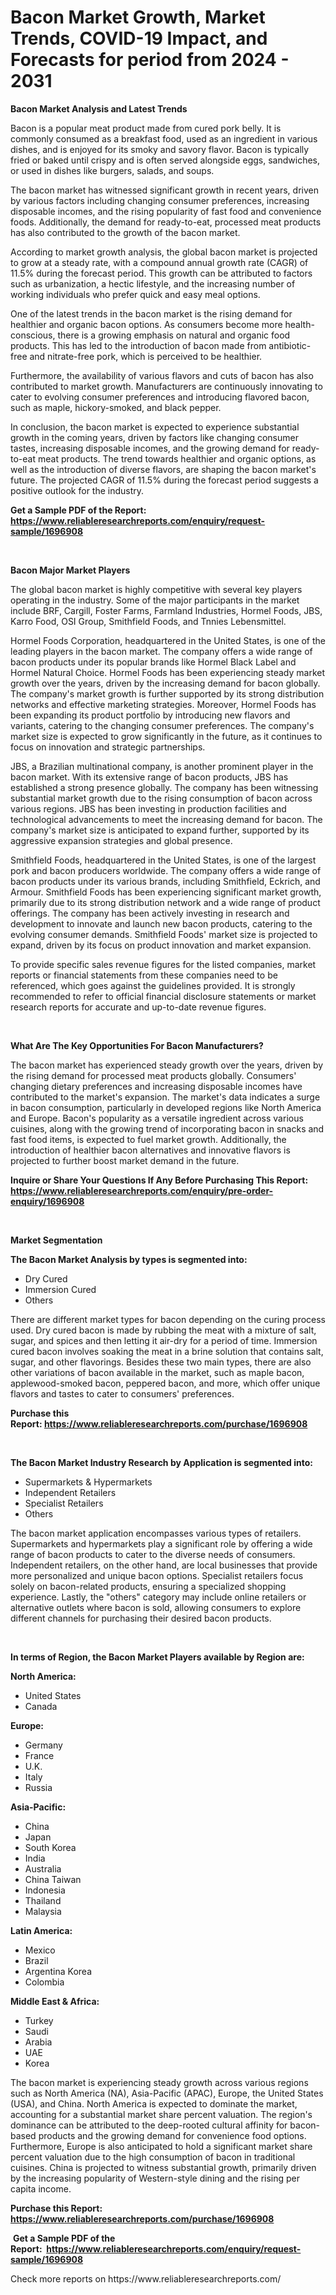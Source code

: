 <p><h1>Bacon Market Growth, Market Trends, COVID-19 Impact, and Forecasts for period from 2024 - 2031</h1></p><p><strong>Bacon Market Analysis and Latest Trends</strong></p>
<p><p>Bacon is a popular meat product made from cured pork belly. It is commonly consumed as a breakfast food, used as an ingredient in various dishes, and is enjoyed for its smoky and savory flavor. Bacon is typically fried or baked until crispy and is often served alongside eggs, sandwiches, or used in dishes like burgers, salads, and soups.</p><p>The bacon market has witnessed significant growth in recent years, driven by various factors including changing consumer preferences, increasing disposable incomes, and the rising popularity of fast food and convenience foods. Additionally, the demand for ready-to-eat, processed meat products has also contributed to the growth of the bacon market.</p><p>According to market growth analysis, the global bacon market is projected to grow at a steady rate, with a compound annual growth rate (CAGR) of 11.5% during the forecast period. This growth can be attributed to factors such as urbanization, a hectic lifestyle, and the increasing number of working individuals who prefer quick and easy meal options.</p><p>One of the latest trends in the bacon market is the rising demand for healthier and organic bacon options. As consumers become more health-conscious, there is a growing emphasis on natural and organic food products. This has led to the introduction of bacon made from antibiotic-free and nitrate-free pork, which is perceived to be healthier.</p><p>Furthermore, the availability of various flavors and cuts of bacon has also contributed to market growth. Manufacturers are continuously innovating to cater to evolving consumer preferences and introducing flavored bacon, such as maple, hickory-smoked, and black pepper.</p><p>In conclusion, the bacon market is expected to experience substantial growth in the coming years, driven by factors like changing consumer tastes, increasing disposable incomes, and the growing demand for ready-to-eat meat products. The trend towards healthier and organic options, as well as the introduction of diverse flavors, are shaping the bacon market's future. The projected CAGR of 11.5% during the forecast period suggests a positive outlook for the industry.</p></p>
<p><strong>Get a Sample PDF of the Report:&nbsp; <a href="https://www.reliableresearchreports.com/enquiry/request-sample/1696908">https://www.reliableresearchreports.com/enquiry/request-sample/1696908</a></strong></p>
<p>&nbsp;</p>
<p><strong>Bacon Major Market Players</strong></p>
<p><p>The global bacon market is highly competitive with several key players operating in the industry. Some of the major participants in the market include BRF, Cargill, Foster Farms, Farmland Industries, Hormel Foods, JBS, Karro Food, OSI Group, Smithfield Foods, and Tnnies Lebensmittel.</p><p>Hormel Foods Corporation, headquartered in the United States, is one of the leading players in the bacon market. The company offers a wide range of bacon products under its popular brands like Hormel Black Label and Hormel Natural Choice. Hormel Foods has been experiencing steady market growth over the years, driven by the increasing demand for bacon globally. The company's market growth is further supported by its strong distribution networks and effective marketing strategies. Moreover, Hormel Foods has been expanding its product portfolio by introducing new flavors and variants, catering to the changing consumer preferences. The company's market size is expected to grow significantly in the future, as it continues to focus on innovation and strategic partnerships.</p><p>JBS, a Brazilian multinational company, is another prominent player in the bacon market. With its extensive range of bacon products, JBS has established a strong presence globally. The company has been witnessing substantial market growth due to the rising consumption of bacon across various regions. JBS has been investing in production facilities and technological advancements to meet the increasing demand for bacon. The company's market size is anticipated to expand further, supported by its aggressive expansion strategies and global presence.</p><p>Smithfield Foods, headquartered in the United States, is one of the largest pork and bacon producers worldwide. The company offers a wide range of bacon products under its various brands, including Smithfield, Eckrich, and Armour. Smithfield Foods has been experiencing significant market growth, primarily due to its strong distribution network and a wide range of product offerings. The company has been actively investing in research and development to innovate and launch new bacon products, catering to the evolving consumer demands. Smithfield Foods' market size is projected to expand, driven by its focus on product innovation and market expansion.</p><p>To provide specific sales revenue figures for the listed companies, market reports or financial statements from these companies need to be referenced, which goes against the guidelines provided. It is strongly recommended to refer to official financial disclosure statements or market research reports for accurate and up-to-date revenue figures.</p></p>
<p>&nbsp;</p>
<p><strong>What Are The Key Opportunities For Bacon Manufacturers?</strong></p>
<p><p>The bacon market has experienced steady growth over the years, driven by the rising demand for processed meat products globally. Consumers' changing dietary preferences and increasing disposable incomes have contributed to the market's expansion. The market's data indicates a surge in bacon consumption, particularly in developed regions like North America and Europe. Bacon's popularity as a versatile ingredient across various cuisines, along with the growing trend of incorporating bacon in snacks and fast food items, is expected to fuel market growth. Additionally, the introduction of healthier bacon alternatives and innovative flavors is projected to further boost market demand in the future.</p></p>
<p><strong>Inquire or Share Your Questions If Any Before Purchasing This Report: <a href="https://www.reliableresearchreports.com/enquiry/pre-order-enquiry/1696908">https://www.reliableresearchreports.com/enquiry/pre-order-enquiry/1696908</a></strong></p>
<p>&nbsp;</p>
<p><strong>Market Segmentation</strong></p>
<p><strong>The Bacon Market Analysis by types is segmented into:</strong></p>
<p><ul><li>Dry Cured</li><li>Immersion Cured</li><li>Others</li></ul></p>
<p><p>There are different market types for bacon depending on the curing process used. Dry cured bacon is made by rubbing the meat with a mixture of salt, sugar, and spices and then letting it air-dry for a period of time. Immersion cured bacon involves soaking the meat in a brine solution that contains salt, sugar, and other flavorings. Besides these two main types, there are also other variations of bacon available in the market, such as maple bacon, applewood-smoked bacon, peppered bacon, and more, which offer unique flavors and tastes to cater to consumers' preferences.</p></p>
<p><strong>Purchase this Report:&nbsp;<a href="https://www.reliableresearchreports.com/purchase/1696908">https://www.reliableresearchreports.com/purchase/1696908</a></strong></p>
<p>&nbsp;</p>
<p><strong>The Bacon Market Industry Research by Application is segmented into:</strong></p>
<p><ul><li>Supermarkets & Hypermarkets</li><li>Independent Retailers</li><li>Specialist Retailers</li><li>Others</li></ul></p>
<p><p>The bacon market application encompasses various types of retailers. Supermarkets and hypermarkets play a significant role by offering a wide range of bacon products to cater to the diverse needs of consumers. Independent retailers, on the other hand, are local businesses that provide more personalized and unique bacon options. Specialist retailers focus solely on bacon-related products, ensuring a specialized shopping experience. Lastly, the "others" category may include online retailers or alternative outlets where bacon is sold, allowing consumers to explore different channels for purchasing their desired bacon products.</p></p>
<p>&nbsp;</p>
<p><strong>In terms of Region, the Bacon Market Players available by Region are:</strong></p>
<p>
    <p> <strong> North America: </strong>
        <ul>
            <li>United States</li>
            <li>Canada</li>
        </ul>
        </p> 
    <p> <strong> Europe: </strong>
        <ul>
            <li>Germany</li>
            <li>France</li>
            <li>U.K.</li>
            <li>Italy</li>
            <li>Russia</li>
        </ul>
        </p> 
    <p> <strong> Asia-Pacific: </strong>
        <ul>
            <li>China</li>
            <li>Japan</li>
            <li>South Korea</li>
            <li>India</li>
            <li>Australia</li>
            <li>China Taiwan</li>
            <li>Indonesia</li>
            <li>Thailand</li>
            <li>Malaysia</li>
        </ul>
        </p> 
    <p> <strong> Latin America: </strong>
        <ul>
            <li>Mexico</li>
            <li>Brazil</li>
            <li>Argentina Korea</li>
            <li>Colombia</li>
        </ul>
        </p> 
    <p> <strong> Middle East & Africa: </strong>
        <ul>
            <li>Turkey</li>
            <li>Saudi</li>
            <li>Arabia</li>
            <li>UAE</li>
            <li>Korea</li>
        </ul>
    </p>
    </p>
<p><p>The bacon market is experiencing steady growth across various regions such as North America (NA), Asia-Pacific (APAC), Europe, the United States (USA), and China. North America is expected to dominate the market, accounting for a substantial market share percent valuation. The region's dominance can be attributed to the deep-rooted cultural affinity for bacon-based products and the growing demand for convenience food options. Furthermore, Europe is also anticipated to hold a significant market share percent valuation due to the high consumption of bacon in traditional cuisines. China is projected to witness substantial growth, primarily driven by the increasing popularity of Western-style dining and the rising per capita income.</p></p>
<p><strong>Purchase this Report: <a href="https://www.reliableresearchreports.com/purchase/1696908">https://www.reliableresearchreports.com/purchase/1696908</a></strong></p>
<p>&nbsp;<strong>Get a Sample PDF of the Report:&nbsp;&nbsp;<a href="https://www.reliableresearchreports.com/enquiry/request-sample/1696908">https://www.reliableresearchreports.com/enquiry/request-sample/1696908</a></strong></p>
<p><strong></strong></p>
<p>Check more reports on https://www.reliableresearchreports.com/</p>